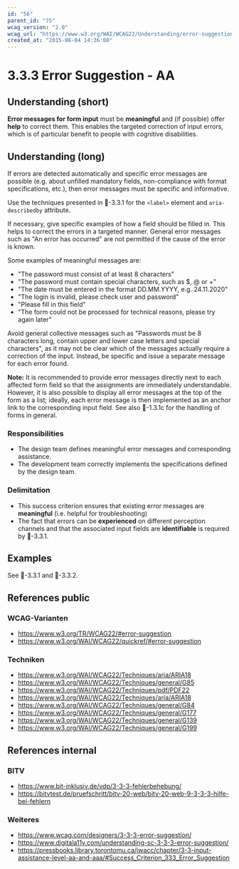 ```yaml
---
id: "56"
parent_id: "75"
wcag_version: "2.0"
wcag_url: "https://www.w3.org/WAI/WCAG22/Understanding/error-suggestion.html"
created_at: "2015-08-04 14:36:00"
---
```


# 3.3.3 Error Suggestion - AA

## Understanding (short)

**Error messages for form input** must be **meaningful** and (if possible) offer **help** to correct them. This enables the targeted correction of input errors, which is of particular benefit to people with cognitive disabilities.

## Understanding (long)

If errors are detected automatically and specific error messages are possible (e.g. about unfilled mandatory fields, non-compliance with format specifications, etc.), then error messages must be specific and informative.

Use the techniques presented in 📜-3.3.1 for the `<label>` element and `aria-describedby` attribute.

If necessary, give specific examples of how a field should be filled in. This helps to correct the errors in a targeted manner. General error messages such as "An error has occurred" are not permitted if the cause of the error is known.

Some examples of meaningful messages are:

- "The password must consist of at least 8 characters"
- "The password must contain special characters, such as $, @ or +"
- "The date must be entered in the format DD.MM.YYYY, e.g. 24.11.2020"
- "The login is invalid, please check user and password"
- "Please fill in this field"
- "The form could not be processed for technical reasons, please try again later"

Avoid general collective messages such as "Passwords must be 8 characters long, contain upper and lower case letters and special characters", as it may not be clear which of the messages actually require a correction of the input. Instead, be specific and issue a separate message for each error found.

**Note:** It is recommended to provide error messages directly next to each affected form field so that the assignments are immediately understandable. However, it is also possible to display all error messages at the top of the form as a list; ideally, each error message is then implemented as an anchor link to the corresponding input field. See also 📜-1.3.1c for the handling of forms in general.

### Responsibilities

- The design team defines meaningful error messages and corresponding assistance.
- The development team correctly implements the specifications defined by the design team.

### Delimitation

- This success criterion ensures that existing error messages are **meaningful** (i.e. helpful for troubleshooting)
- The fact that errors can be **experienced** on different perception channels and that the associated input fields are **identifiable** is required by 📜-3.3.1.

## Examples

See 📜-3.3.1 and 📜-3.3.2.

## References public

### WCAG-Varianten
- <https://www.w3.org/TR/WCAG22/#error-suggestion>
- <https://www.w3.org/WAI/WCAG22/quickref/#error-suggestion>

### Techniken
- <https://www.w3.org/WAI/WCAG22/Techniques/aria/ARIA18>
- <https://www.w3.org/WAI/WCAG22/Techniques/general/G85>
- <https://www.w3.org/WAI/WCAG22/Techniques/pdf/PDF22>
- <https://www.w3.org/WAI/WCAG22/Techniques/aria/ARIA18>
- <https://www.w3.org/WAI/WCAG22/Techniques/general/G84>
- <https://www.w3.org/WAI/WCAG22/Techniques/general/G177>
- <https://www.w3.org/WAI/WCAG22/Techniques/general/G139>
- <https://www.w3.org/WAI/WCAG22/Techniques/general/G199>

## References internal

### BITV
- <https://www.bit-inklusiv.de/vdp/3-3-3-fehlerbehebung/>
- <https://bitvtest.de/pruefschritt/bitv-20-web/bitv-20-web-9-3-3-3-hilfe-bei-fehlern>

### Weiteres
- <https://www.wcag.com/designers/3-3-3-error-suggestion/>
- <https://www.digitala11y.com/understanding-sc-3-3-3-error-suggestion/>
- <https://pressbooks.library.torontomu.ca/iwacc/chapter/3-3-input-assistance-level-aa-and-aaa/#Success_Criterion_333_Error_Suggestion>